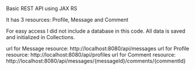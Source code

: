 Basic REST API using JAX RS

It has 3 resources: Profile, Message and Comment 

For easy access I did not include a database in this code. All data is saved and initialized in Collections.

url for Message resource: http://localhost:8080/api/messages
url for Profile resource: http://localhost:8080/api/profiles
url for Comment resource: http://localhost:8080/api/messages/{messageId}/comments/{commentId}
